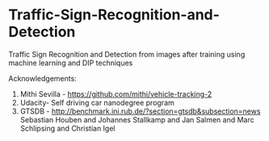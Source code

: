 # Traffic-Sign-Recognition-and-Detection
Traffic Sign Recognition and Detection from images after training using machine learning and DIP techniques

Acknowledgements:<br />
1. Mithi Sevilla - https://github.com/mithi/vehicle-tracking-2  
2. Udacity- Self driving car nanodegree program  
3. GTSDB - http://benchmark.ini.rub.de/?section=gtsdb&subsection=news  Sebastian Houben and Johannes Stallkamp and Jan Salmen and Marc Schlipsing and Christian Igel
